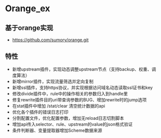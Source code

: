 # Orange_ex

## 基于orange实现
- https://github.com/sumory/orange.git

## 特性

- 新增upstream插件，实现动态调整upstream节点（支持backup、权重、调度算法）
- 新增mirror插件，实现流量筛选并定向复制
- 新增ssl插件，支持https协议，并实现根据访问域名动态读取ssl证书和key
- 修改divide插件中，rule中的操作相关的参数归入到handle里
- 修复rewrite插件目的uri带查询参数的BUG、增加rewrite时的jump选项
- 在stat插件中增加 /stat/clear 清空统计数据的api
- 优化各个插件的错误日志打印
- 分割配置文件，优化配置参数，增加无reload日志切割脚本
- 增加api传入selector、rule、upstream的value的json格式验证
- 条件判断器、变量提取器增加Scheme数据来源
